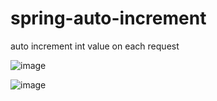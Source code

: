 # spring-auto-increment
auto increment int value on each request

![image](https://user-images.githubusercontent.com/42461380/47079363-dfc8cd00-d222-11e8-984a-369401b4e31f.png)

![image](https://user-images.githubusercontent.com/42461380/47079398-fa9b4180-d222-11e8-94b9-f62a64c3056c.png)

